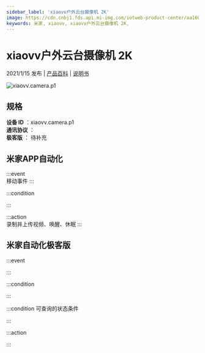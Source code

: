 ```yaml
---
sidebar_label: 'xiaovv户外云台摄像机 2K'
image: https://cdn.cnbj1.fds.api.mi-img.com/iotweb-product-center/aa160b6567484adaa7c57bdb7be8a3d7_01拟物图标常态.png?GalaxyAccessKeyId=AKVGLQWBOVIRQ3XLEW&Expires=9223372036854775807&Signature=o18iHRVvYSUUXByW7YdHsXjdBKg=
keywords: 米家, xiaovv, xiaovv户外云台摄像机 2K, 
---
```

# xiaovv户外云台摄像机 2K

2021/1/15 发布 | [产品百科](https://home.mi.com/webapp/content/baike/product/index.html?model=xiaovv.camera.p1/) | [说明书](https://home.mi.com/views/introduction.html?model=xiaovv.camera.p1&region=cn)

![xiaovv.camera.p1](https://cdn.cnbj1.fds.api.mi-img.com/iotweb-product-center/aa160b6567484adaa7c57bdb7be8a3d7_01拟物图标常态.png?GalaxyAccessKeyId=AKVGLQWBOVIRQ3XLEW&Expires=9223372036854775807&Signature=o18iHRVvYSUUXByW7YdHsXjdBKg=)

## 规格  
> 
**设备 ID** ：xiaovv.camera.p1  
**通讯协议** ：  
**极客版**  ： 待补充 


## 米家APP自动化  

:::event  
移动事件
:::

:::condition  

:::

:::action   
录制并上传视频、唤醒、休眠
:::

## 米家自动化极客版  

:::event  

:::

:::condition  

:::

:::condition 可查询的状态条件  

:::

:::action  

:::

        
